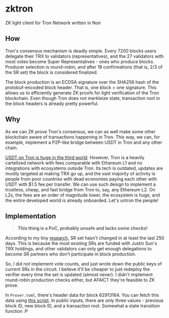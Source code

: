 # zktron
ZK light client for Tron Network written in Noir

## How

Tron's consensus mechanism is deadly simple. Every 7200 blocks users delegate their TRX to validators (representatives), and the 27 validators with most votes become Super Representatives - ones who produce blocks. Producer selection is round-robin, and after 18 confirmations (that is, 2/3 of the SR set) the block is considered finalized.

The block production is an ECDSA signature over the SHA256 hash of the protobuf-encoded block header. That is, one block = one signature. This allows us to efficiently generate ZK proofs for light verification of the Tron blockchain. Even though Tron does not merkleize state, transaction root in the block headers is already pretty powerful.

## Why

As we can ZK prove Tron's consensus, we can as well make some other blockchain aware of transactions happening in Tron. This way, we can, for example, implement a P2P-like bridge between USDT in Tron and any other chain.

[USDT on Tron is huge in the third world](https://mirror.xyz/0x8958D0c419BCDFB8A86b8c0089552bE015fbe364/ODhOuYjK80atc9_jGprXotSo3PNobT1PRLFtorXHBrA). However, Tron is a heavily cartelized network with fees comparable with Ethereum L1 and no integrations with ecosystems outside Tron. Its tech is outdated, updates are mostly targeted at making TRX go up, and the vast majority of activity is people from poor countries with dead economies paying each other with USDT with $1.5 fee per transfer. We can use such design to implement a trustless, cheap, and fast bridge from Tron to, say, any Ethereum L2. On L2s, the fees are an order of magnitude lower, the ecosystem is huge, and the entire developed world is already onboarded. Let's untron the people!

## Implementation

> **This thing is a PoC, probably unsafe and lacks some checks!**

According to my tiny [research](https://github.com/alexhooketh/tron-light-client), SR set hasn't changed in at least the last 250 days. This is because the most existing SRs are funded with Justin Sun's TRX holdings, and other validators can only get enough delegations to become SR partners who don't participate in block production.

So, I did not implement vote counts, and just wrote down the public keys of current SRs in the circuit. I believe it'll be cheaper to just redeploy the verifier every time the set is updated (almost never). I didn't implement round-robin production checks either, but AFAICT they're feasible to ZK prove.

In `Prover.toml`, there's header data for block 62913164. You can fetch this data using [this script](https://github.com/alexhooketh/tron-light-client). In public inputs, there are only three values - previous block ID, new block ID, and a transaction root. Somewhat a state transition function :P